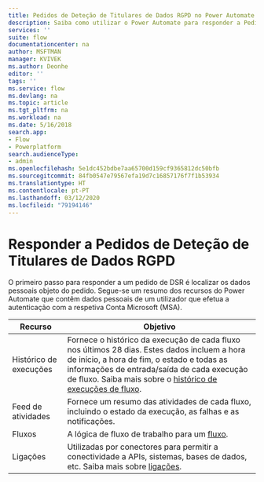 ```yaml
---
title: Pedidos de Deteção de Titulares de Dados RGPD no Power Automate para Contas Microsoft (MSA) | Microsoft Docs
description: Saiba como utilizar o Power Automate para responder a Pedidos de Deteção de Titulares de Dados RGPD para Contas Microsoft.
services: ''
suite: flow
documentationcenter: na
author: MSFTMAN
manager: KVIVEK
ms.author: Deonhe
editor: ''
tags: ''
ms.service: flow
ms.devlang: na
ms.topic: article
ms.tgt_pltfrm: na
ms.workload: na
ms.date: 5/16/2018
search.app:
- Flow
- Powerplatform
search.audienceType:
- admin
ms.openlocfilehash: 5e1dc452bdbe7aa65700d159cf9365812dc50bfb
ms.sourcegitcommit: 84fb0547e79567efa19d7c16857176f7f1b53934
ms.translationtype: HT
ms.contentlocale: pt-PT
ms.lasthandoff: 03/12/2020
ms.locfileid: "79194146"
---
```

# <a name="respond-to-gdpr-data-subject-discovery-requests"></a>Responder a Pedidos de Deteção de Titulares de Dados RGPD 


O primeiro passo para responder a um pedido de DSR é localizar os dados pessoais objeto do pedido.
Segue-se um resumo dos recursos do Power Automate que contêm dados pessoais de um utilizador que efetua a autenticação com a respetiva Conta Microsoft (MSA).

|Recurso|Objetivo|
|-----|-----|
|Histórico de execuções|Fornece o histórico da execução de cada fluxo nos últimos 28 dias. Estes dados incluem a hora de início, a hora de fim, o estado e todas as informações de entrada/saída de cada execução de fluxo. Saiba mais sobre o [histórico de execuções de fluxo](https://flow.microsoft.com/blog/download-history-recurrence/).|
|Feed de atividades| Fornece um resumo das atividades de cada fluxo, incluindo o estado da execução, as falhas e as notificações.|
|Fluxos|A lógica de fluxo de trabalho para um [fluxo](https://docs.microsoft.com/flow/get-started-logic-flow).|
|Ligações|Utilizadas por conectores para permitir a conectividade a APIs, sistemas, bases de dados, etc. Saiba mais sobre [ligações](add-manage-connections.md).|

